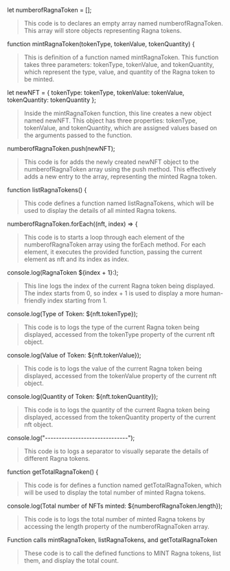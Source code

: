 let numberofRagnaToken = [];
> This code is to declares an empty array named numberofRagnaToken. This array will store objects representing Ragna tokens.

function mintRagnaToken(tokenType, tokenValue, tokenQuantity) {
> This is definition of a function named mintRagnaToken. This function takes three parameters: tokenType, tokenValue, and tokenQuantity, which represent the type, value, and quantity of the Ragna token to be minted.

let newNFT = { tokenType: tokenType, tokenValue: tokenValue, tokenQuantity: tokenQuantity };
> Inside the mintRagnaToken function, this line creates a new object named newNFT. This object has three properties: tokenType, tokenValue, and tokenQuantity, which are assigned values based on the arguments passed to the function.

numberofRagnaToken.push(newNFT);
> This code is for adds the newly created newNFT object to the numberofRagnaToken array using the push method. This effectively adds a new entry to the array, representing the minted Ragna token.

function listRagnaTokens() {
> This code defines a function named listRagnaTokens, which will be used to display the details of all minted Ragna tokens.

numberofRagnaToken.forEach((nft, index) => {
> This code is to starts a loop through each element of the numberofRagnaToken array using the forEach method. For each element, it executes the provided function, passing the current element as nft and its index as index.

console.log(RagnaToken ${index + 1}:);
> This line logs the index of the current Ragna token being displayed. The index starts from 0, so index + 1 is used to display a more human-friendly index starting from 1.

console.log(Type of Token: ${nft.tokenType});
> This code is to logs the type of the current Ragna token being displayed, accessed from the tokenType property of the current nft object.

console.log(Value of Token: ${nft.tokenValue});
> This code is to logs the value of the current Ragna token being displayed, accessed from the tokenValue property of the current nft object.

console.log(Quantity of Token: ${nft.tokenQuantity});
> This code is to logs the quantity of the current Ragna token being displayed, accessed from the tokenQuantity property of the current nft object.

console.log("------------------------------");
> This code is to logs a separator to visually separate the details of different Ragna tokens.

function getTotalRagnaToken() {
> This code is for defines a function named getTotalRagnaToken, which will be used to display the total number of minted Ragna tokens.

console.log(Total number of NFTs minted: ${numberofRagnaToken.length});
> This code is to logs the total number of minted Ragna tokens by accessing the length property of the numberofRagnaToken array.

Function calls mintRagnaToken, listRagnaTokens, and getTotalRagnaToken
> These code is to call the defined functions to MINT Ragna tokens, list them, and display the total count.
